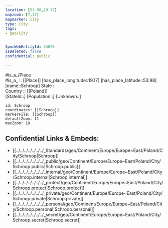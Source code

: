 ```yaml
---
location: [53.98,19.17] 
mapzoom: [7,12] 
mapmarker: city 
type: City
tags:
- geo/City


SpocWebEntityId: 34076
isDeleted: false
confidential: public

---
```

#is_a_/Place  
#is_a_ :: [[Place]] 
[has_place_longitude::19.17] 
[has_place_latitude::53.98] 
[name::Schroop] 
State ::  
Country :: [[Poland]]  
[StateId::] 
[Population::] 
[Unknown::] 


```leaflet
id: Schroop
coordinates: [[Schroop]] 
markerFile: [[Schroop]] 
defaultZoom: 11 
maxZoom: 18
```


## Confidential Links & Embeds: 
- [[../../../../../../../_Standards/geo/Continent/Europe/Europe~East/Poland/City/Schroop|Schroop]] 
- [[../../../../../../../_public/geo/Continent/Europe/Europe~East/Poland/City/Schroop.public|Schroop.public]] 
- [[../../../../../../../_internal/geo/Continent/Europe/Europe~East/Poland/City/Schroop.internal|Schroop.internal]] 
- [[../../../../../../../_protect/geo/Continent/Europe/Europe~East/Poland/City/Schroop.protect|Schroop.protect]] 
- [[../../../../../../../_private/geo/Continent/Europe/Europe~East/Poland/City/Schroop.private|Schroop.private]] 
- [[../../../../../../../_personal/geo/Continent/Europe/Europe~East/Poland/City/Schroop.personal|Schroop.personal]] 
- [[../../../../../../../_secret/geo/Continent/Europe/Europe~East/Poland/City/Schroop.secret|Schroop.secret]] 

